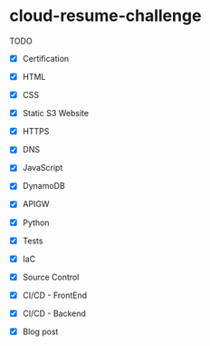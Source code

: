 # cloud-resume-challenge

TODO
- [x] Certification
- [x] HTML
- [x] CSS
- [x] Static S3 Website
- [x] HTTPS
- [x] DNS
- [x] JavaScript
- [x] DynamoDB
- [x] APIGW
- [x] Python
- [x] Tests
- [x] IaC
- [x] Source Control
- [x] CI/CD - FrontEnd
- [x] CI/CD - Backend
- [x] Blog post


